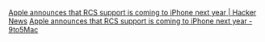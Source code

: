 
[Apple announces that RCS support is coming to iPhone next year | Hacker News](https://news.ycombinator.com/item?id=38293082)
[Apple announces that RCS support is coming to iPhone next year - 9to5Mac](https://9to5mac.com/2023/11/16/apple-rcs-coming-to-iphone/)
